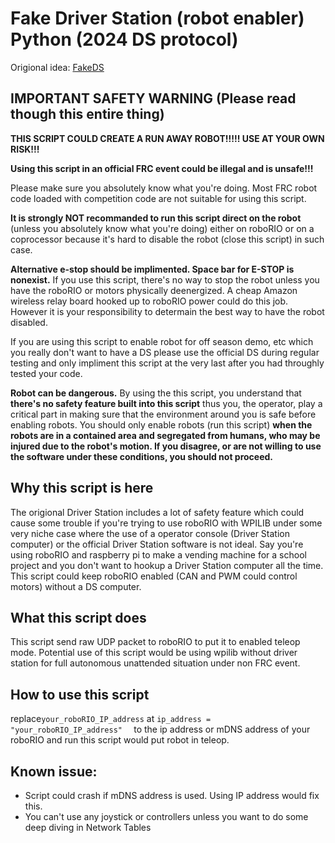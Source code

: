 # Fake Driver Station (robot enabler) Python (2024 DS protocol)

Origional idea: [FakeDS](https://github.com/Team-5176/testbench/blob/master/src/main/java/frc/robot/FakeDS.java)

## IMPORTANT SAFETY WARNING (Please read though this entire thing)

**THIS SCRIPT COULD CREATE A RUN AWAY ROBOT!!!!! USE AT YOUR OWN RISK!!!**

**Using this script in an official FRC event could be illegal and is unsafe!!!**

Please make sure you absolutely know what you're doing. Most FRC robot code loaded with competition code are not  suitable for using this script.

**It is strongly NOT recommanded to run this script direct on the robot** (unless you absolutely know what you're doing) either on roboRIO or on a coprocessor because it's hard to disable the robot (close this script) in such case.

**Alternative e-stop should be implimented. Space bar for E-STOP is nonexist.** If you use this script, there's no way to stop the robot unless you have the roboRIO or motors physically deenergized. A cheap Amazon wireless relay board hooked up to roboRIO power could do this job. However it is your responsibility to determain the best way to have the robot disabled. 

If you are using this script to enable robot for off season demo, etc which you really don't want to have a DS please use the official DS during regular testing and only impliment this script at the very last after you had throughly tested your code.   

**Robot can be dangerous.** By using the this script, you understand that **there's no safety feature built into this script** thus you, the operator, play a critical part in making sure that the environment around you is safe before enabling robots. You should only enable robots (run this script) **when the robots are in a contained area and segregated from humans, who may be injured due to the robot's motion. If you disagree, or are not willing to use the software under these conditions, you should not proceed.**

## Why this script is here

The origional Driver Station includes a lot of safety feature which could cause some trouble if you're trying to use roboRIO with WPILIB under some very niche case where the use of a operator console (Driver Station computer) or the official Driver Station software is not ideal. Say you're using roboRIO and raspberry pi to make a vending machine for a school project and you don't want to hookup a Driver Station computer all the time. This script could keep roboRIO enabled (CAN and PWM could control motors) without a DS computer.

## What this script does

This script send raw UDP packet to roboRIO to put it to enabled teleop mode. Potential use of this script would be using wpilib without driver station for full autonomous unattended situation under non FRC event. 

## How to use this script
replace``your_roboRIO_IP_address`` at ``ip_address = "your_roboRIO_IP_address"  `` to the ip address or mDNS address of your roboRIO and run this script would put robot in teleop.


## Known issue:

 - Script could crash if mDNS address is used. Using IP address would
   fix this.
 - You can't use any joystick or controllers unless you want to do some deep diving in Network Tables

